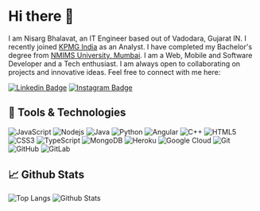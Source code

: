 # Hi there 👋

I am Nisarg Bhalavat, an IT Engineer based out of Vadodara, Gujarat IN. I recently joined [KPMG India](https://home.kpmg/in/en/home.html) as an Analyst. I have completed my Bachelor's degree from [NMIMS University, Mumbai](https://www.nmims.edu/). I am a Web, Mobile and Software Developer and a Tech enthusiast. I am always open to collaborating on projects and innovative ideas. Feel free to connect with me here:

[![Linkedin Badge](https://img.shields.io/badge/-Nisarg_Bhalavat-blue?style=for-the-badge&logo=Linkedin&logoColor=white&link=https://www.linkedin.com/in/nisarg-bhalavat/)](https://www.linkedin.com/in/nisarg-bhalavat/)
[![Instagram Badge](https://img.shields.io/badge/-bhalavat.nisarg-purple?style=for-the-badge&logo=instagram&logoColor=white&link=https://www.instagram.com/bhalavat.nisarg/)](https://www.instagram.com/bhalavat.nisarg/)


## 🔧 Tools & Technologies
![JavaScript](https://img.shields.io/badge/-JavaScript-black?style=flat-square&logo=javascript)
![Nodejs](https://img.shields.io/badge/-Nodejs-F7F7F7?style=flat-square&logo=Node.js)
![Java](https://img.shields.io/badge/-Java-EC2025?style=flat-square&logo=java&logoColor=white)
![Python](https://img.shields.io/badge/-Python-F7CC41?style=flat-square&logo=Python)
![Angular](https://img.shields.io/badge/-Angular-DE0B08?style=flat-square&logo=angular)
![C++](https://img.shields.io/badge/-C++-00599C?style=flat-square&logo=c)
![HTML5](https://img.shields.io/badge/-HTML5-E34F26?style=flat-square&logo=html5&logoColor=white)
![CSS3](https://img.shields.io/badge/-CSS3-1572B6?style=flat-square&logo=css3)
![TypeScript](https://img.shields.io/badge/-TypeScript-007ACC?style=flat-square&logo=typescript)
![MongoDB](https://img.shields.io/badge/-MongoDB-black?style=flat-square&logo=mongodb)
![Heroku](https://img.shields.io/badge/-Heroku-430098?style=flat-square&logo=heroku)
![Google Cloud](https://img.shields.io/badge/Google%20Cloud-black?style=flat-square&logo=google-cloud)
![Git](https://img.shields.io/badge/-Git-black?style=flat-square&logo=git)
![GitHub](https://img.shields.io/badge/-GitHub-181717?style=flat-square&logo=github)
![GitLab](https://img.shields.io/badge/-GitLab-FCA121?style=flat-square&logo=gitlab)


## &#x1f4c8; Github Stats
![Top Langs](https://github-readme-stats.vercel.app/api/top-langs/?username=bhalavat-nisarg&langs_count=4&layout=compact)
![Github Stats](https://github-readme-stats.vercel.app/api?username=bhalavat-nisarg&count_private=true&show_icons=true&include_all_commits=true&hide=stars,issues)

<!--
**bhalavat-nisarg/bhalavat-nisarg** is a ✨ _special_ ✨ repository because its `README.md` (this file) appears on your GitHub profile.

Here are some ideas to get you started:

- 🔭 I’m currently working on ...
- 🌱 I’m currently learning ...
- 👯 I’m looking to collaborate on ...
- 🤔 I’m looking for help with ...
- 💬 Ask me about ...
- 📫 How to reach me: ...
- 😄 Pronouns: ...
- ⚡ Fun fact: ...
-->
